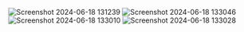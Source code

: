 ![Screenshot 2024-06-18 131239](https://github.com/An2992/What-is-KPIs/assets/169662191/fbc09d28-10bd-4654-8c35-1ee659477c21)
![Screenshot 2024-06-18 133046](https://github.com/An2992/What-is-KPIs/assets/169662191/351d8db0-6aa5-44d3-b167-77ea4121dd8a)
![Screenshot 2024-06-18 133010](https://github.com/An2992/What-is-KPIs/assets/169662191/c2d2e70b-8ca5-482f-bf1e-cfd09e5096a7)
![Screenshot 2024-06-18 133028](https://github.com/An2992/What-is-KPIs/assets/169662191/db9af68a-13e8-477f-90d2-b638629a569b)
